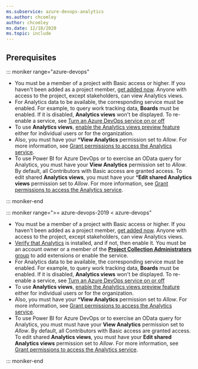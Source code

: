 ```yaml
---
ms.subservice: azure-devops-analytics
ms.author: chcomley
author: chcomley
ms.date: 12/18/2020
ms.topic: include
---
```



## Prerequisites


::: moniker range="azure-devops"

- You must be a member of a project with Basic access or higher. If you haven't been added as a project member, [get added now](../../../organizations/accounts/add-organization-users.md). Anyone with access to the project, except stakeholders, can view Analytics views.
- For Analytics data to be available, the corresponding service must be enabled. For example, to query work tracking data, **Boards** must be enabled. If it is disabled, **Analytics views** won't be displayed. To re-enable a service, see [Turn an Azure DevOps service on or off](../../../organizations/settings/set-services.md)
- To use **Analytics views**, [enable the Analytics views preview feature](../../../project/navigation/preview-features.md) either for individual users or for the organization. 
- Also, you must have your ***View Analytics**  permission set to *Allow*. For more information, see [Grant permissions to access the Analytics service](../analytics-security.md).
- To use Power BI for Azure DevOps or to exercise an OData query for Analytics, you must have your **View Analytics** permission set to *Allow*. By default, all Contributors with Basic access are granted access. To edit shared **Analytics views**, you must have your ***Edit shared Analytics views** permission set to *Allow*. For more information, see [Grant permissions to access the Analytics service](../analytics-security.md).

::: moniker-end



::: moniker range=">= azure-devops-2019 < azure-devops"

- You must be a member of a project with Basic access or higher. If you haven't been added as a project member,  [get added now](../../../organizations/security/add-users-team-project.md). Anyone with access to the project, except stakeholders, can view Analytics views.
- [Verify that Analytics](../../dashboards/analytics-extension.md) is installed, and if not, then enable it. You must be an account owner or a member of the [**Project Collection Administrators** group](../../../organizations/security/change-organization-collection-level-permissions.md) to add extensions or enable the service. 
- For Analytics data to be available, the corresponding service must be enabled. For example, to query work tracking data, **Boards** must be enabled. If it is disabled, **Analytics views** won't be displayed. To re-enable a service, see [Turn an Azure DevOps service on or off](../../../organizations/settings/set-services.md)
- To use **Analytics views**, [enable the Analytics views preview feature](../../../project/navigation/preview-features.md) either for individual users or for the organization. 
- Also, you must have your ***View Analytics**  permission set to *Allow*. For more information, see [Grant permissions to access the Analytics service](../analytics-security.md).
- To use Power BI for Azure DevOps or to exercise an OData query for Analytics, you must must have your **View Analytics** permission set to *Allow*. By default, all Contributors with Basic access are granted access. To edit shared **Analytics views**, you must have your **Edit shared Analytics views** permission set to *Allow*. For more information, see [Grant permissions to access the Analytics service](../analytics-security.md).

::: moniker-end
